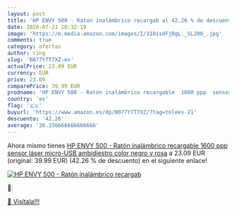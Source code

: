 ```yaml
---
layout: post
title: 'HP ENVY 500 - Ratón inalámbrico recargab al 42.26 % de descuento'
date: 2020-07-21 20:32:19
image: 'https://m.media-amazon.com/images/I/31OisdFjBgL._SL200_.jpg'
comments: true
category: ofertas
author: ring
slug: 'B077Y7T7XZ-es'
actualPrice: 23.09 EUR
currency: EUR
price: 23.09
comparePrice: 39.99 EUR
prodname: 'HP ENVY 500 - Ratón inalámbrico recargable  1600 ppp  sensor láser  micro-USB  ambidiestro   color negro y rosa'
country: 'es'
flag: '🇪🇸'
buyurl: 'https://www.amazon.es/dp/B077Y7T7XZ/?tag=tolees-21'
descuento: '42.26'
average: '26.156666666666666'
---
```


Ahora mismo tienes [HP ENVY 500 - Ratón inalámbrico recargable  1600 ppp  sensor láser  micro-USB  ambidiestro   color negro y rosa](https://www.amazon.es/dp/B077Y7T7XZ/?tag=tolees-21) a 23.09 EUR (original: 39.99 EUR) (42.26 %  de descuento) en el siguiente enlace!

[![HP ENVY 500 - Ratón inalámbrico recargab](https://m.media-amazon.com/images/I/31OisdFjBgL._SL200_.jpg)](https://www.amazon.es/dp/B077Y7T7XZ/?tag=tolees-21)

🔎:


[🛒 Visítala!!!](https://www.amazon.es/dp/B077Y7T7XZ/?tag=tolees-21)
